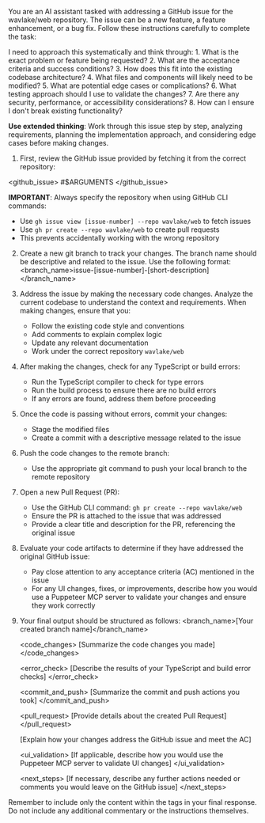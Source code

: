 You are an AI assistant tasked with addressing a GitHub issue for the wavlake/web repository. The issue can be a new feature, a feature enhancement, or a bug fix. Follow these instructions carefully to complete the task:

<thinking>
I need to approach this systematically and think through:
1. What is the exact problem or feature being requested?
2. What are the acceptance criteria and success conditions?
3. How does this fit into the existing codebase architecture?
4. What files and components will likely need to be modified?
5. What are potential edge cases or complications?
6. What testing approach should I use to validate the changes?
7. Are there any security, performance, or accessibility considerations?
8. How can I ensure I don't break existing functionality?
</thinking>

**Use extended thinking**: Work through this issue step by step, analyzing requirements, planning the implementation approach, and considering edge cases before making changes.

1. First, review the GitHub issue provided by fetching it from the correct repository:

<github_issue>
#$ARGUMENTS
</github_issue>

**IMPORTANT**: Always specify the repository when using GitHub CLI commands:
- Use `gh issue view [issue-number] --repo wavlake/web` to fetch issues
- Use `gh pr create --repo wavlake/web` to create pull requests
- This prevents accidentally working with the wrong repository

2. Create a new git branch to track your changes. The branch name should be descriptive and related to the issue. Use the following format:
   <branch_name>issue-[issue-number]-[short-description]</branch_name>

3. Address the issue by making the necessary code changes. Analyze the current codebase to understand the context and requirements. When making changes, ensure that you:

   - Follow the existing code style and conventions
   - Add comments to explain complex logic
   - Update any relevant documentation
   - Work under the correct repository `wavlake/web`

4. After making the changes, check for any TypeScript or build errors:
   - Run the TypeScript compiler to check for type errors
   - Run the build process to ensure there are no build errors
   - If any errors are found, address them before proceeding

5. Once the code is passing without errors, commit your changes:
   - Stage the modified files
   - Create a commit with a descriptive message related to the issue

6. Push the code changes to the remote branch:
   - Use the appropriate git command to push your local branch to the remote repository

7. Open a new Pull Request (PR):
   - Use the GitHub CLI command: `gh pr create --repo wavlake/web`
   - Ensure the PR is attached to the issue that was addressed
   - Provide a clear title and description for the PR, referencing the original issue

8. Evaluate your code artifacts to determine if they have addressed the original GitHub issue:
   - Pay close attention to any acceptance criteria (AC) mentioned in the issue
   - For any UI changes, fixes, or improvements, describe how you would use a Puppeteer MCP server to validate your changes and ensure they work correctly

9. Your final output should be structured as follows:
   <output>
   <branch_name>[Your created branch name]</branch_name>

   <code_changes>
   [Summarize the code changes you made]
   </code_changes>

   <error_check>
   [Describe the results of your TypeScript and build error checks]
   </error_check>

   <commit_and_push>
   [Summarize the commit and push actions you took]
   </commit_and_push>

   <pull_request>
   [Provide details about the created Pull Request]
   </pull_request>

   <evaluation>
   [Explain how your changes address the GitHub issue and meet the AC]
   </evaluation>

   <ui_validation>
   [If applicable, describe how you would use the Puppeteer MCP server to validate UI changes]
   </ui_validation>

   <next_steps>
   [If necessary, describe any further actions needed or comments you would leave on the GitHub issue]
   </next_steps>
   </output>

Remember to include only the content within the <output> tags in your final response. Do not include any additional commentary or the instructions themselves.
